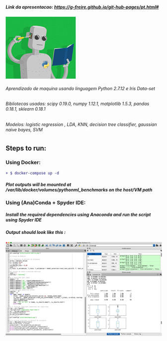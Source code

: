##### *Link da apresentacao: https://g-freire.github.io/git-hub-pages/pt.html#*

![Screenshot](pyrobot.png)

###### Aprendizado de maquina usando linguagem Python 2.7.12 e Iris Data-set 
###### Bibliotecas usadas: scipy 0.19.0, numpy 1.12.1, matplotlib 1.5.3, pandas 0.18.1, sklearn 0.18.1 
###### Modelos: logistic regression , LDA, KNN, decision tree classifier, gaussian naive bayes, SVM 
#
#
## Steps to run:
### Using Docker:
```diff
+ $ docker-compose up -d
 ```
 ##### Plot outputs will be mounted at  */var/lib/docker/volumes/pythonml_benchmarks* on the host/VM path

### Using (Ana)Conda + Spyder IDE:  

##### Install the required dependencies using Anaconda and run the script using Spyder IDE 
##### Output should look like this :
![Screenshot](py.png)
